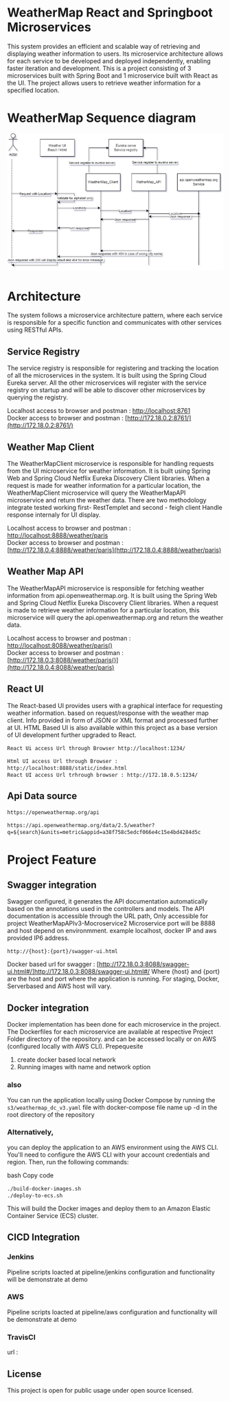 # WeatherMap React and Springboot Microservices

This system provides an efficient and scalable way of retrieving and displaying weather information to users. Its microservice architecture allows for each service to be developed and deployed independently, enabling faster iteration and development.
This is a project consisting of 3 microservices built with Spring Boot and 1 microservice built with React as the UI. The project allows users to retrieve weather information for a specified location.

# WeatherMap Sequence diagram

![WeatherMapSequence](https://github.com/kumrajbiz/WatherMapMicroserviceReacttV2/blob/prod/WeatherMapSequence.png)

# Architecture

The system follows a microservice architecture pattern, where each service is responsible for a specific function and communicates with other services using RESTful APIs.

## Service Registry

The service registry is responsible for registering and tracking the location of all the microservices in the system. It is built using the Spring Cloud Eureka server. All the other microservices will register with the service registry on startup and will be able to discover other microservices by querying the registry.

Localhost access to browser and postman : [http://localhost:8761](http://localhost:8761)\
Docker access to browser and postman : [http://172.18.0.2:8761/](http://172.18.0.2:8761/)

## Weather Map Client

The WeatherMapClient microservice is responsible for handling requests from the UI microservice for weather information. It is built using Spring Web and Spring Cloud Netflix Eureka Discovery Client libraries. When a request is made for weather information for a particular location, the WeatherMapClient microservice will query the WeatherMapAPI microservice and return the weather data.
There are two methodology integrate tested working first- RestTemplet and second - feigh client
Handle response internaly for UI display.

Localhost access to browser and postman : [http://localhost:8888/weather/paris](http://localhost:8888/weather/paris)\
Docker access to browser and postman : [http://172.18.0.4:8888/weather/paris](http://172.18.0.4:8888/weather/paris)


## Weather Map API

The WeatherMapAPI microservice is responsible for fetching weather information from api.openweathermap.org. It is built using the Spring Web and Spring Cloud Netflix Eureka Discovery Client libraries. When a request is made to retrieve weather information for a particular location, this microservice will query the api.openweathermap.org and return the weather data.

Localhost access to browser and postman : [http://localhost:8088/weather/paris()](http://localhost:8088/weather/paris)\
Docker access to browser and postman : [http://172.18.0.3:8088/weather/paris()](http://172.18.0.4:8088/weather/paris)



## React UI

The React-based UI provides users with a graphical interface for requesting weather information. based on request/response with the weather map client. Info provided in form of JSON or XML format and processed further at UI.
HTML Based UI is also available within this project as a base version of UI development further upgraded to React.
```
React Ui access Url through Browser http://localhost:1234/
```
```
Html UI access Url through Browser : http://localhost:8888/static/index.html
React UI access Url trhrough browser : http://172.18.0.5:1234/ 
```
## Api Data source
```
https://openweathermap.org/api
```
```
https://api.openweathermap.org/data/2.5/weather?q=${search}&units=metric&appid=a38f758c5edcf066e4c15e4bd4284d5c
```

# Project Feature 

## Swagger integration 

Swagger configured, it generates the API documentation automatically based on the annotations used in the controllers and models. The API documentation is accessible through the URL path,
Only accessible for project WeatherMapAPIv3-Mocroservice2 Microservice port will be 8888 and host depend on environmment. example localhost, docker IP and aws provided IP6 address.
```
http://{host}:{port}/swagger-ui.html
```
Docker based url for swagger : [http://172.18.0.3:8088/swagger-ui.html#/]http://172.18.0.3:8088/swagger-ui.html#/
Where {host} and {port} are the host and port where the application is running.
For staging, Docker, Serverbased and AWS host will vary.

## Docker integration 

Docker implementation has been done for each microservice in the project. The Dockerfiles for each microservice are available at respective Project Folder directory of the repository.
and can be accessed locally or on AWS (configured locally with AWS CLI). 
Prepequesite 
1. create docker based local network
2. Running images with name and network option

### also

You can run the application locally using Docker Compose by running the ```s3/weathermap_dc_v3.yaml``` file with docker-compose file name up -d  in the root directory of the repository

### Alternatively,

you can deploy the application to an AWS environment using the AWS CLI. You'll need to configure the AWS CLI with your account credentials and region. Then, run the following commands:

bash
Copy code
```
./build-docker-images.sh
./deploy-to-ecs.sh
```
This will build the Docker images and deploy them to an Amazon Elastic Container Service (ECS) cluster.

## CICD Integration

### Jenkins
    
Pipeline scripts loacted at pipeline/jenkins 
configuration and functionality  will be demonstrate at demo
        
### AWS
    
Pipeline scripts loacted at pipeline/aws
configuration and functionality  will be demonstrate at demo

### TravisCI

url : 


## License

This project is open for public usage under open source licensed.
